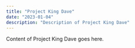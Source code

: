 ```yaml
---
title: "Project King Dave"
date: "2023-01-04"
description: "Description of Project King Dave"
---
```

Content of Project King Dave goes here.
